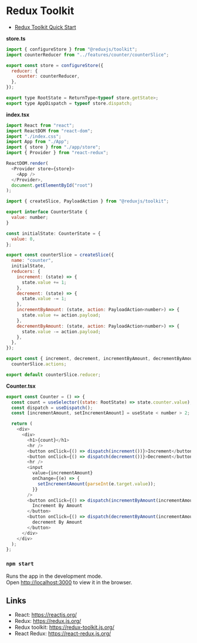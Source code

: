 # Redux Toolkit

- [Redux Toolkit Quick Start](https://redux-toolkit.js.org/tutorials/quick-start)

**store.ts**

```js
import { configureStore } from "@reduxjs/toolkit";
import counterReducer from "../features/counter/counterSlice";

export const store = configureStore({
  reducer: {
    counter: counterReducer,
  },
});

export type RootState = ReturnType<typeof store.getState>;
export type AppDispatch = typeof store.dispatch;
```

**index.tsx**

```js
import React from "react";
import ReactDOM from "react-dom";
import "./index.css";
import App from "./App";
import { store } from "./app/store";
import { Provider } from "react-redux";

ReactDOM.render(
  <Provider store={store}>
    <App />
  </Provider>,
  document.getElementById("root")
);
```

```js
import { createSlice, PayloadAction } from "@reduxjs/toolkit";

export interface CounterState {
  value: number;
}

const initialState: CounterState = {
  value: 0,
};

export const counterSlice = createSlice({
  name: "counter",
  initialState,
  reducers: {
    increment: (state) => {
      state.value += 1;
    },
    decrement: (state) => {
      state.value -= 1;
    },
    incrementByAmount: (state, action: PayloadAction<number>) => {
      state.value += action.payload;
    },
    decrementByAmount: (state, action: PayloadAction<number>) => {
      state.value -= action.payload;
    },
  },
});

export const { increment, decrement, incrementByAmount, decrementByAmount } =
  counterSlice.actions;

export default counterSlice.reducer;
```

**Counter.tsx**

```js
export const Counter = () => {
  const count = useSelector((state: RootState) => state.counter.value);
  const dispatch = useDispatch();
  const [incrementAmount, setIncrementAmount] = useState < number > 2;

  return (
    <div>
      <div>
        <h1>{count}</h1>
        <hr />
        <button onClick={() => dispatch(increment())}>Increment</button>
        <button onClick={() => dispatch(decrement())}>Decrement</button>
        <hr />
        <input
          value={incrementAmount}
          onChange={(e) => {
            setIncrementAmount(parseInt(e.target.value));
          }}
        />
        <button onClick={() => dispatch(incrementByAmount(incrementAmount))}>
          Increment By Amount
        </button>
        <button onClick={() => dispatch(decrementByAmount(incrementAmount))}>
          decrement By Amount
        </button>
      </div>
    </div>
  );
};
```

### `npm start`

Runs the app in the development mode.<br />
Open [http://localhost:3000](http://localhost:3000) to view it in the browser.

## Links

- React: https://reactjs.org/
- Redux: https://redux.js.org/
- Redux toolkit: https://redux-toolkit.js.org/
- React Redux: https://react-redux.js.org/
